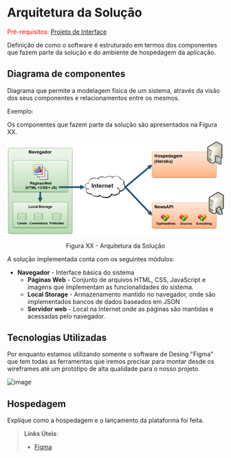 # Arquitetura da Solução

<span style="color:red">Pré-requisitos: <a href="3-Projeto de Interface.md"> Projeto de Interface</a></span>

Definição de como o software é estruturado em termos dos componentes que fazem parte da solução e do ambiente de hospedagem da aplicação.

## Diagrama de componentes

Diagrama que permite a modelagem física de um sistema, através da visão dos seus componentes e relacionamentos entre os mesmos.

Exemplo: 

Os componentes que fazem parte da solução são apresentados na Figura XX.

![Diagrama de Componentes](img/componentes.png)
<center>Figura XX - Arquitetura da Solução</center>

A solução implementada conta com os seguintes módulos:
- **Navegador** - Interface básica do sistema
  - **Páginas Web** - Conjunto de arquivos HTML, CSS, JavaScript e imagens que implementam as funcionalidades do sistema.
   - **Local Storage** - Armazenamento mantido no navegador, onde são implementados bancos de dados baseados em JSON
   - **Servidor web** - Local na Internet onde as páginas são mantidas e acessadas pelo navegador.





## Tecnologias Utilizadas

Por enquanto estamos utilizando somente o software de Desing "Figma" que tem todas as ferramentas que iremos precisar para montar desde os wireframes até um protótipo de alta qualidade para o nosso projeto. 

![image](https://user-images.githubusercontent.com/85229646/194780128-111831e4-6e65-485d-aade-4903eafd577c.png)

## Hospedagem

Explique como a hospedagem e o lançamento da plataforma foi feita.

> **Links Úteis**:
>
> - [Figma](https://www.figma.com/files/recent?fuid=920789973027243744)
